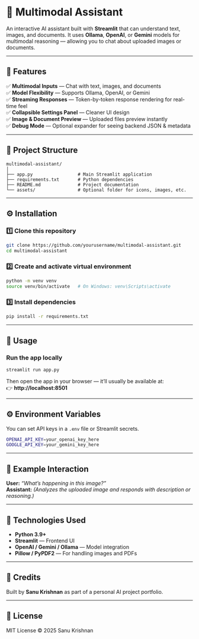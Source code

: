 # 🎯 Multimodal Assistant

An interactive AI assistant built with **Streamlit** that can understand text, images, and documents. It uses **Ollama**, **OpenAI**, or **Gemini** models for multimodal reasoning — allowing you to chat about uploaded images or documents.

---

## 🚀 Features

✅ **Multimodal Inputs** — Chat with text, images, and documents  
✅ **Model Flexibility** — Supports Ollama, OpenAI, or Gemini  
✅ **Streaming Responses** — Token-by-token response rendering for real-time feel  
✅ **Collapsible Settings Panel** — Cleaner UI design  
✅ **Image & Document Preview** — Uploaded files preview instantly  
✅ **Debug Mode** — Optional expander for seeing backend JSON & metadata

---

## 🧩 Project Structure

```
multimodal-assistant/
│
├── app.py                 # Main Streamlit application
├── requirements.txt       # Python dependencies
├── README.md              # Project documentation
└── assets/                # Optional folder for icons, images, etc.
```

---

## ⚙️ Installation

### 1️⃣ Clone this repository
```bash
git clone https://github.com/yourusername/multimodal-assistant.git
cd multimodal-assistant
```

### 2️⃣ Create and activate virtual environment
```bash
python -m venv venv
source venv/bin/activate   # On Windows: venv\Scripts\activate
```

### 3️⃣ Install dependencies
```bash
pip install -r requirements.txt
```

---

## 🧠 Usage

### Run the app locally
```bash
streamlit run app.py
```

Then open the app in your browser — it’ll usually be available at:  
👉 **http://localhost:8501**

---

## ⚙️ Environment Variables

You can set API keys in a `.env` file or Streamlit secrets.

```bash
OPENAI_API_KEY=your_openai_key_here
GOOGLE_API_KEY=your_gemini_key_here
```

---

## 🧠 Example Interaction

**User:** *“What’s happening in this image?”*  
**Assistant:** *(Analyzes the uploaded image and responds with description or reasoning.)*

---

## 🧩 Technologies Used

- **Python 3.9+**
- **Streamlit** — Frontend UI
- **OpenAI / Gemini / Ollama** — Model integration
- **Pillow / PyPDF2** — For handling images and PDFs

---

## 🌟 Credits

Built by **Sanu Krishnan** as part of a personal AI project portfolio.

---

## 📜 License

MIT License © 2025 Sanu Krishnan
